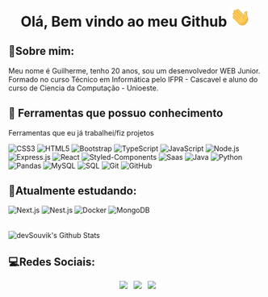 
<h1 align="center"> Olá, Bem vindo ao meu Github <img src="https://github.com/GuilhermeDeitos/GuilhermeDeitos/blob/main/img/Hi.gif" width="40px"> </h1>

## 💬Sobre mim:
Meu nome é Guilherme, tenho 20 anos, sou um desenvolvedor WEB Junior. Formado no curso Técnico em Informática pelo IFPR - Cascavel e aluno do curso de Ciencia da Computação - Unioeste.

## 🧰 Ferramentas que possuo conhecimento
Ferramentas que eu já trabalhei/fiz projetos

![CSS3](https://img.shields.io/badge/CSS-1572B6?&style=for-the-badge&logo=css3&logoColor=white)
![HTML5](https://img.shields.io/badge/HTML5-E34F26?style=for-the-badge&logo=html5&logoColor=white)
![Bootstrap](https://img.shields.io/badge/Bootstrap-563D7C?style=for-the-badge&logo=bootstrap&logoColor=white)
![TypeScript](https://img.shields.io/badge/TypeScript-007ACC?style=for-the-badge&logo=typescript&logoColor=white)
![JavaScript](https://img.shields.io/badge/JavaScript-323330?style=for-the-badge&logo=javascript&logoColor=F7DF1E)
![Node.js](https://img.shields.io/badge/Node.js-43853D?style=for-the-badge&logo=node.js&logoColor=white)
![Express.js](https://img.shields.io/badge/Express.js-404D59?style=for-the-badge)
![React](https://img.shields.io/badge/React-20232A?style=for-the-badge&logo=react&logoColor=61DAFB)
![Styled-Components](https://img.shields.io/badge/styled--components-DB7093?style=for-the-badge&logo=styled-components&logoColor=white)
![Saas](https://img.shields.io/badge/Sass-CC6699?style=for-the-badge&logo=sass&logoColor=white)
![Java](https://img.shields.io/badge/Java-ED8B00?style=for-the-badge&logo=java&logoColor=white)
![Python](https://img.shields.io/badge/Python-14354C?style=for-the-badge&logo=python&logoColor=white)
![Pandas](https://img.shields.io/badge/PANDAS-555555?style=for-the-badge&logo=pandas&logoColor=white)
![MySQL](https://img.shields.io/badge/MySQL-003775?style=for-the-badge&logo=mysql&logoColor=white)
![SQL](https://img.shields.io/badge/SQL-666666?style=for-the-badge&logo=sql&logoColor=white)
![Git](https://img.shields.io/badge/GIT-FF8000?style=for-the-badge&logo=html5&logoColor=white)
![GitHub](https://img.shields.io/badge/GITHUB-333333?style=for-the-badge&logo=github&logoColor=white)


##  🔭Atualmente estudando:
![Next.js](https://img.shields.io/badge/NEXT.JS-323330?style=for-the-badge&logo=next.js)
![Nest.js](https://img.shields.io/badge/NEST.JS-c82333?style=for-the-badge&logo=nest.js&logoColor=white)
![Docker](https://img.shields.io/badge/DOCKER-555555?style=for-the-badge&logo=docker&logoColor=white)
![MongoDB](https://img.shields.io/badge/MongoDB-4EA94B?style=for-the-badge&logo=mongodb&logoColor=white)

<br>

<img align="center" src="https://streak-stats.demolab.com/?user=GuilhermeDeitos&theme=dark" alt="devSouvik's Github Stats">


## 💻Redes Sociais:

<p align="center">
&nbsp; <a href="https://www.instagram.com/guilherme_deitos/" target="_blank" rel="noopener noreferrer"><img src="https://img.icons8.com/plasticine/100/000000/instagram-new.png" width="50" /></a>  
&nbsp; <a href="https://www.linkedin.com/in/guilherme-augusto-deitos-alves-568131197/" target="_blank" rel="noopener noreferrer"><img src="https://img.icons8.com/plasticine/100/000000/linkedin.png" width="50" /></a>
&nbsp; <a href="mailto:guilherme.cascavel@gmail.com" target="_blank" rel="noopener noreferrer"><img src="https://img.icons8.com/plasticine/100/000000/gmail.png"  width="50" /></a>
</p>

